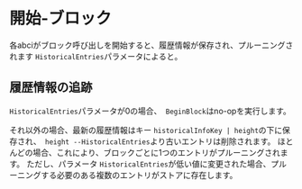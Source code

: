 # 開始-ブロック

各abciがブロック呼び出しを開始すると、履歴情報が保存され、プルーニングされます
`HistoricalEntries`パラメータによると。

## 履歴情報の追跡

`HistoricalEntries`パラメータが0の場合、` BeginBlock`はno-opを実行します。

それ以外の場合、最新の履歴情報はキー `historicalInfoKey | height`の下に保存され、` height --HistoricalEntries`より古いエントリは削除されます。
ほとんどの場合、これにより、ブロックごとに1つのエントリがプルーニングされます。
ただし、パラメータ `HistoricalEntries`が低い値に変更された場合、プルーニングする必要のある複数のエントリがストアに存在します。